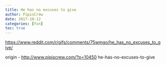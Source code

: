 ```yaml
---
title: He has no excuses to give
author: PipisCrew
date: 2017-10-12
categories: [fun]
toc: true
---
```


https://www.reddit.com/r/gifs/comments/75wmgo/he_has_no_excuses_to_give/

origin - http://www.pipiscrew.com/?p=10450 he-has-no-excuses-to-give